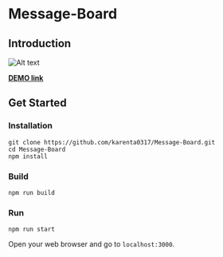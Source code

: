 # Message-Board
## Introduction
![Alt text](https://cloud.githubusercontent.com/assets/22560872/25771388/ffe42aea-3281-11e7-8af1-25d47018326e.png "Optional title") 

[**DEMO link**](https://messageboard-umyoiztahw.now.sh/)
## Get Started

### Installation

```
git clone https://github.com/karenta0317/Message-Board.git
cd Message-Board
npm install
```

### Build

```
npm run build
```
### Run
```
npm run start
```
Open your web browser and go to `localhost:3000`.


